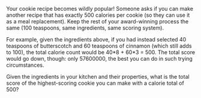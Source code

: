 Your cookie recipe becomes wildly popular! Someone asks if
you can make another recipe that has exactly 500 calories
per cookie (so they can use it as a meal replacement). Keep
the rest of your award-winning process the same (100
teaspoons, same ingredients, same scoring system).

For example, given the ingredients above, if you had instead
selected 40 teaspoons of butterscotch and 60 teaspoons of
cinnamon (which still adds to 100), the total calorie count
would be 40\*8 + 60\*3 = 500. The total score would go down,
though: only 57600000, the best you can do in such trying
circumstances.

Given the ingredients in your kitchen and their properties,
what is the total score of the highest-scoring cookie you
can make with a calorie total of 500?

